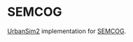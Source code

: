 SEMCOG
======

[UrbanSim2][] implementation for [SEMCOG][].

[UrbanSim2]: https://github.com/synthicity/urbansim
[SEMCOG]: http://www.semcog.org/
